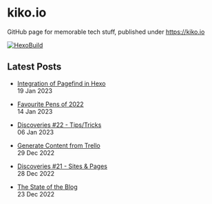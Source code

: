 # kiko.io

GitHub page for memorable tech stuff, published under https://kiko.io

[![HexoBuild](https://github.com/kristofzerbe/kiko.io/actions/workflows/hexo-build.yml/badge.svg)](https://github.com/kristofzerbe/kiko.io/actions/workflows/hexo-build.yml)

## Latest Posts
<!-- BLOG-POST-LIST:START -->
 - [Integration of Pagefind in Hexo](https://kiko.io/post/Integration-of-Pagefind-in-Hexo/)   
 19 Jan 2023   

 - [Favourite Pens of 2022](https://kiko.io/post/Favourite-Pens-of-2022/)   
 14 Jan 2023   

 - [Discoveries #22 -  Tips/Tricks](https://kiko.io/post/Discoveries-22-Tips-Tricks/)   
 06 Jan 2023   

 - [Generate Content from Trello](https://kiko.io/post/Generate-Content-from-Trello/)   
 29 Dec 2022   

 - [Discoveries #21 -  Sites &amp; Pages](https://kiko.io/post/Discoveries-21-Sites-Pages/)   
 28 Dec 2022   

 - [The State of the Blog](https://kiko.io/post/The-State-of-the-Blog/)   
 23 Dec 2022   
<!-- BLOG-POST-LIST:END -->

